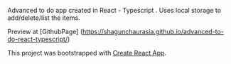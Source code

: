 Advanced to do app created in React - Typescript . Uses local storage to add/delete/list the items.

Preview at [GithubPage] (https://shagunchaurasia.github.io/advanced-to-do-react-typescript/)

This project was bootstrapped with [Create React App](https://github.com/facebook/create-react-app).

